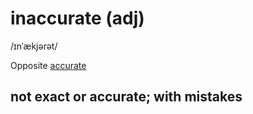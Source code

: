 # inaccurate (adj)

/ɪnˈækjərət/

Opposite [accurate](accurate-adj.md)

## not exact or accurate; with mistakes